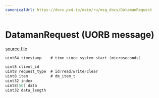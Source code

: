 ```yaml
---
canonicalUrl: https://docs.px4.io/main/ru/msg_docs/DatamanRequest
---
```


# DatamanRequest (UORB message)



[source file](https://github.com/PX4/PX4-Autopilot/blob/release/1.14/msg/DatamanRequest.msg)

```c
uint64 timestamp    # time since system start (microseconds)

uint8 client_id
uint8 request_type  # id/read/write/clear
uint8 item          # dm_item_t
uint32 index
uint8[56] data
uint32 data_length
```

